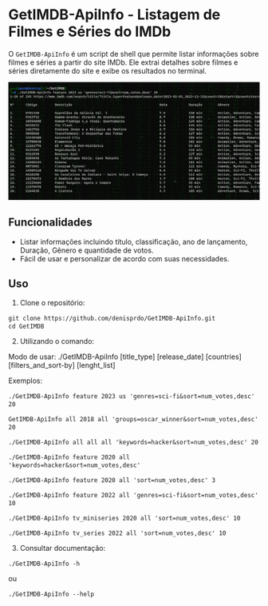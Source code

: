 # GetIMDB-ApiInfo - Listagem de Filmes e Séries do IMDb

O `GetIMDB-ApiInfo` é um script de shell que permite listar informações sobre filmes e séries a partir do site IMDb. Ele extrai detalhes sobre filmes e séries diretamente do site e exibe os resultados no terminal.

![IMDb Logo](imdb_image01.png)

## Funcionalidades

- Listar informações incluindo título, classificação, ano de lançamento, Duração, Gênero e quantidade de votos.
- Fácil de usar e personalizar de acordo com suas necessidades.


## Uso

1. Clone o repositório:

```shell
git clone https://github.com/denisprdo/GetIMDB-ApiInfo.git
cd GetIMDB
```

2. Utilizando o comando:

Modo de usar:
./GetIMDB-ApiInfo [title_type] [release_date] [countries] [filters_and_sort-by] [lenght_list]

Exemplos:
```
./GetIMDB-ApiInfo feature 2023 us 'genres=sci-fi&sort=num_votes,desc' 20
```

```
GetIMDB-ApiInfo all 2018 all 'groups=oscar_winner&sort=num_votes,desc' 20
```

```
./GetIMDB-ApiInfo all all all 'keywords=hacker&sort=num_votes,desc' 20
```

```
./GetIMDB-ApiInfo feature 2020 all 'keywords=hacker&sort=num_votes,desc'
```

```
./GetIMDB-ApiInfo feature 2020 all 'sort=num_votes,desc' 3
```

```
./GetIMDB-ApiInfo feature 2022 all 'genres=sci-fi&sort=num_votes,desc' 10
```

```
./GetIMDB-ApiInfo tv_miniseries 2020 all 'sort=num_votes,desc' 10
```

```
./GetIMDB-ApiInfo tv_series 2022 all 'sort=num_votes,desc' 10
```

3. Consultar documentação:

```
./GetIMDB-ApiInfo -h
```
ou
```
./GetIMDB-ApiInfo --help
```
